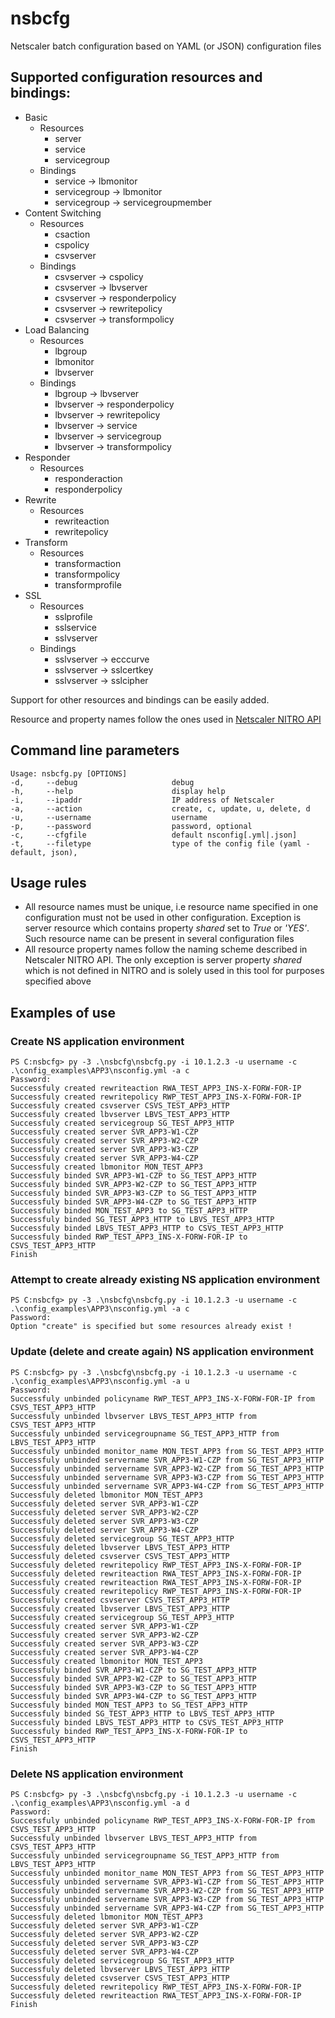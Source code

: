 # nsbcfg

Netscaler batch configuration based on YAML (or JSON) configuration files

## Supported configuration resources and bindings:

* Basic
  * Resources
    * server
    * service
    * servicegroup
  * Bindings
    * service -> lbmonitor
    * servicegroup -> lbmonitor
    * servicegroup -> servicegroupmember
* Content Switching
  * Resources
    * csaction
    * cspolicy
    * csvserver
  * Bindings
    * csvserver -> cspolicy
    * csvserver -> lbvserver
    * csvserver -> responderpolicy
    * csvserver -> rewritepolicy
    * csvserver -> transformpolicy
* Load Balancing
  * Resources
    * lbgroup
    * lbmonitor
    * lbvserver
  * Bindings
    * lbgroup -> lbvserver
    * lbvserver -> responderpolicy
    * lbvserver -> rewritepolicy
    * lbvserver -> service
    * lbvserver -> servicegroup
    * lbvserver -> transformpolicy
* Responder
  * Resources
    * responderaction
    * responderpolicy
* Rewrite
  * Resources
    * rewriteaction
    * rewritepolicy
* Transform
  * Resources
    * transformaction
    * transformpolicy
    * transformprofile
* SSL
  * Resources
    * sslprofile
    * sslservice
    * sslvserver
  * Bindings
    * sslvserver -> ecccurve
    * sslvserver -> sslcertkey
    * sslvserver -> sslcipher

Support for other resources and bindings can be easily added.

Resource and property names follow the ones used in [Netscaler NITRO API](http://docs.citrix.com/en-us/netscaler/11/nitro-api.html)


## Command line parameters

    Usage: nsbcfg.py [OPTIONS]
    -d,     --debug                     debug
    -h,     --help                      display help
    -i,     --ipaddr                    IP address of Netscaler
    -a,     --action                    create, c, update, u, delete, d
    -u,     --username                  username
    -p,     --password                  password, optional
    -c,     --cfgfile                   default nsconfig[.yml|.json]
    -t,     --filetype                  type of the config file (yaml - default, json),


## Usage rules

* All resource names must be unique, i.e resource name specified in one configuration must not be used in other configuration. Exception is server resource which contains property _shared_ set to _True_ or _'YES'_. Such resource name can be present in several configuration files
* All resource property names follow the naming scheme described in Netscaler NITRO API. The only exception is server property _shared_ which is not defined in NITRO and is solely used in this tool for purposes specified above


## Examples of use

### Create NS application environment

```
PS C:nsbcfg> py -3 .\nsbcfg\nsbcfg.py -i 10.1.2.3 -u username -c .\config_examples\APP3\nsconfig.yml -a c
Password:
Successfuly created rewriteaction RWA_TEST_APP3_INS-X-FORW-FOR-IP
Successfuly created rewritepolicy RWP_TEST_APP3_INS-X-FORW-FOR-IP
Successfuly created csvserver CSVS_TEST_APP3_HTTP
Successfuly created lbvserver LBVS_TEST_APP3_HTTP
Successfuly created servicegroup SG_TEST_APP3_HTTP
Successfuly created server SVR_APP3-W1-CZP
Successfuly created server SVR_APP3-W2-CZP
Successfuly created server SVR_APP3-W3-CZP
Successfuly created server SVR_APP3-W4-CZP
Successfuly created lbmonitor MON_TEST_APP3
Successfuly binded SVR_APP3-W1-CZP to SG_TEST_APP3_HTTP
Successfuly binded SVR_APP3-W2-CZP to SG_TEST_APP3_HTTP
Successfuly binded SVR_APP3-W3-CZP to SG_TEST_APP3_HTTP
Successfuly binded SVR_APP3-W4-CZP to SG_TEST_APP3_HTTP
Successfuly binded MON_TEST_APP3 to SG_TEST_APP3_HTTP
Successfuly binded SG_TEST_APP3_HTTP to LBVS_TEST_APP3_HTTP
Successfuly binded LBVS_TEST_APP3_HTTP to CSVS_TEST_APP3_HTTP
Successfuly binded RWP_TEST_APP3_INS-X-FORW-FOR-IP to CSVS_TEST_APP3_HTTP
Finish
```

### Attempt to create already existing NS application environment

```
PS C:nsbcfg> py -3 .\nsbcfg\nsbcfg.py -i 10.1.2.3 -u username -c .\config_examples\APP3\nsconfig.yml -a c
Password:
Option "create" is specified but some resources already exist !
```

### Update (delete and create again) NS application environment

```
PS C:nsbcfg> py -3 .\nsbcfg\nsbcfg.py -i 10.1.2.3 -u username -c .\config_examples\APP3\nsconfig.yml -a u
Password:
Successfuly unbinded policyname RWP_TEST_APP3_INS-X-FORW-FOR-IP from CSVS_TEST_APP3_HTTP
Successfuly unbinded lbvserver LBVS_TEST_APP3_HTTP from CSVS_TEST_APP3_HTTP
Successfuly unbinded servicegroupname SG_TEST_APP3_HTTP from LBVS_TEST_APP3_HTTP
Successfuly unbinded monitor_name MON_TEST_APP3 from SG_TEST_APP3_HTTP
Successfuly unbinded servername SVR_APP3-W1-CZP from SG_TEST_APP3_HTTP
Successfuly unbinded servername SVR_APP3-W2-CZP from SG_TEST_APP3_HTTP
Successfuly unbinded servername SVR_APP3-W3-CZP from SG_TEST_APP3_HTTP
Successfuly unbinded servername SVR_APP3-W4-CZP from SG_TEST_APP3_HTTP
Successfuly deleted lbmonitor MON_TEST_APP3
Successfuly deleted server SVR_APP3-W1-CZP
Successfuly deleted server SVR_APP3-W2-CZP
Successfuly deleted server SVR_APP3-W3-CZP
Successfuly deleted server SVR_APP3-W4-CZP
Successfuly deleted servicegroup SG_TEST_APP3_HTTP
Successfuly deleted lbvserver LBVS_TEST_APP3_HTTP
Successfuly deleted csvserver CSVS_TEST_APP3_HTTP
Successfuly deleted rewritepolicy RWP_TEST_APP3_INS-X-FORW-FOR-IP
Successfuly deleted rewriteaction RWA_TEST_APP3_INS-X-FORW-FOR-IP
Successfuly created rewriteaction RWA_TEST_APP3_INS-X-FORW-FOR-IP
Successfuly created rewritepolicy RWP_TEST_APP3_INS-X-FORW-FOR-IP
Successfuly created csvserver CSVS_TEST_APP3_HTTP
Successfuly created lbvserver LBVS_TEST_APP3_HTTP
Successfuly created servicegroup SG_TEST_APP3_HTTP
Successfuly created server SVR_APP3-W1-CZP
Successfuly created server SVR_APP3-W2-CZP
Successfuly created server SVR_APP3-W3-CZP
Successfuly created server SVR_APP3-W4-CZP
Successfuly created lbmonitor MON_TEST_APP3
Successfuly binded SVR_APP3-W1-CZP to SG_TEST_APP3_HTTP
Successfuly binded SVR_APP3-W2-CZP to SG_TEST_APP3_HTTP
Successfuly binded SVR_APP3-W3-CZP to SG_TEST_APP3_HTTP
Successfuly binded SVR_APP3-W4-CZP to SG_TEST_APP3_HTTP
Successfuly binded MON_TEST_APP3 to SG_TEST_APP3_HTTP
Successfuly binded SG_TEST_APP3_HTTP to LBVS_TEST_APP3_HTTP
Successfuly binded LBVS_TEST_APP3_HTTP to CSVS_TEST_APP3_HTTP
Successfuly binded RWP_TEST_APP3_INS-X-FORW-FOR-IP to CSVS_TEST_APP3_HTTP
Finish
```

### Delete NS application environment

```
PS C:nsbcfg> py -3 .\nsbcfg\nsbcfg.py -i 10.1.2.3 -u username -c .\config_examples\APP3\nsconfig.yml -a d
Password:
Successfuly unbinded policyname RWP_TEST_APP3_INS-X-FORW-FOR-IP from CSVS_TEST_APP3_HTTP
Successfuly unbinded lbvserver LBVS_TEST_APP3_HTTP from CSVS_TEST_APP3_HTTP
Successfuly unbinded servicegroupname SG_TEST_APP3_HTTP from LBVS_TEST_APP3_HTTP
Successfuly unbinded monitor_name MON_TEST_APP3 from SG_TEST_APP3_HTTP
Successfuly unbinded servername SVR_APP3-W1-CZP from SG_TEST_APP3_HTTP
Successfuly unbinded servername SVR_APP3-W2-CZP from SG_TEST_APP3_HTTP
Successfuly unbinded servername SVR_APP3-W3-CZP from SG_TEST_APP3_HTTP
Successfuly unbinded servername SVR_APP3-W4-CZP from SG_TEST_APP3_HTTP
Successfuly deleted lbmonitor MON_TEST_APP3
Successfuly deleted server SVR_APP3-W1-CZP
Successfuly deleted server SVR_APP3-W2-CZP
Successfuly deleted server SVR_APP3-W3-CZP
Successfuly deleted server SVR_APP3-W4-CZP
Successfuly deleted servicegroup SG_TEST_APP3_HTTP
Successfuly deleted lbvserver LBVS_TEST_APP3_HTTP
Successfuly deleted csvserver CSVS_TEST_APP3_HTTP
Successfuly deleted rewritepolicy RWP_TEST_APP3_INS-X-FORW-FOR-IP
Successfuly deleted rewriteaction RWA_TEST_APP3_INS-X-FORW-FOR-IP
Finish
```

